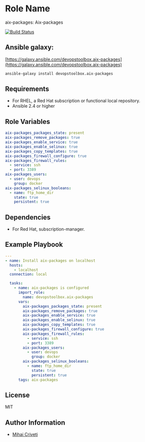 Role Name
=========

aix-packages: Aix-packages

[![Build Status](https://travis-ci.org/cmihai-ansible/aix-packages.svg?branch=master)](https://travis-ci.org/cmihai-ansible/aix-packages)

Ansible galaxy:
---------------

[https://galaxy.ansible.com/devopstoolbox.aix-packages](https://galaxy.ansible.com/devopstoolbox.aix-packages)

```bash
ansible-galaxy install devopstoolbox.aix-packages
```

Requirements
------------

- For RHEL, a Red Hat subscription or functional local repository.
- Ansible 2.4 or higher

Role Variables
--------------

```yaml
aix-packages_packages_state: present
aix-packages_remove_packages: true
aix-packages_enable_service: true
aix-packages_enable_selinux: true
aix-packages_copy_templates: true
aix-packages_firewall_configure: true
aix-packages_firewall_rules:
  - service: ssh
  - port: 3389
aix-packages_users:
  - user: devops
    group: docker
aix-packages_selinux_booleans:
  - name: ftp_home_dir
    state: true
    persistent: true
```

Dependencies
------------

- For Red Hat, subscription-manager.

Example Playbook
----------------

```yaml
---
- name: Install aix-packages on localhost
  hosts:
    - localhost
  connection: local

  tasks:
    - name: aix-packages is configured
      import_role:
        name: devopstoolbox.aix-packages
      vars:
        aix-packages_packages_state: present
        aix-packages_remove_packages: true
        aix-packages_enable_service: true
        aix-packages_enable_selinux: true
        aix-packages_copy_templates: true
        aix-packages_firewall_configure: true
        aix-packages_firewall_rules:
          - service: ssh
          - port: 3389
        aix-packages_users:
          - user: devops
            group: docker
        aix-packages_selinux_booleans:
          - name: ftp_home_dir
            state: true
            persistent: true
      tags: aix-packages
```

License
-------

MIT

Author Information
------------------

- [Mihai Criveti](https://www.linkedin.com/in/devopstoolbox.)
